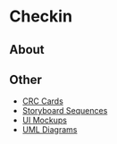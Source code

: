 # Checkin

## About

## Other
* [CRC Cards](https://github.com/CMPUT301W24T23/Checkin/wiki/Project-Part-2-CRC-Cards)
* [Storyboard Sequences](https://github.com/CMPUT301W24T23/Checkin/wiki/Project-Part-2-Storyboard)
* [UI Mockups](https://github.com/CMPUT301W24T23/Checkin/wiki/Project-Part-2-User-Interface-Mockups)
* [UML Diagrams]()
